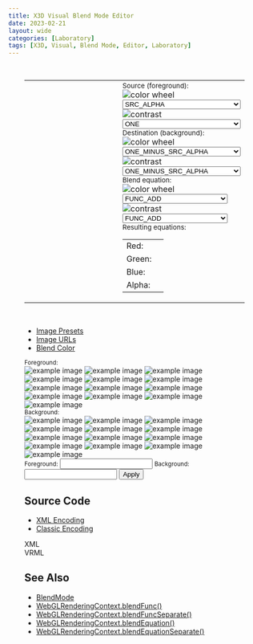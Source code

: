 ```yaml
---
title: X3D Visual Blend Mode Editor
date: 2023-02-21
layout: wide
categories: [Laboratory]
tags: [X3D, Visual, Blend Mode, Editor, Laboratory]
---
```

<style>
/* Viewer */
.viewer {
   padding: 1rem 2rem;
}
</style>

<link rel="stylesheet" type="text/css" href="https://cdn.jsdelivr.net/gh/cferdinandi/tabby@12.0.0/dist/css/tabby-ui.min.css">
<script defer src="https://cdn.jsdelivr.net/gh/cferdinandi/tabby@12.0.0/dist/js/tabby.polyfills.min.js"></script>

<link rel="stylesheet" href="/x_ite/assets/laboratory/blend-mode/style.css">
<script type="module" src="/x_ite/assets/laboratory/blend-mode/blend-mode.mjs"></script>

<div class="viewer">
<table class="blend-mode">
   <tbody>
      <tr>
         <td>
            <x3d-canvas class="blend-mode checkerboard" src="/x_ite/assets/laboratory/blend-mode/blend-mode.x3d" splashScreen="false"></x3d-canvas>
         </td>
         <td style="width: 30%; padding-left: 1.5rem;">
            <small class="small">Source (foreground):</small>
            <br>
            <img alt="color wheel" src="/x_ite/assets/laboratory/blend-mode/assets/color-wheel.png">
            <select id="source-color">
               <option>ZERO</option>
               <option>ONE</option>
               <option>SRC_COLOR</option>
               <option>ONE_MINUS_SRC_COLOR</option>
               <option>DST_COLOR</option>
               <option>ONE_MINUS_DST_COLOR</option>
               <option selected="selected">SRC_ALPHA</option>
               <option>ONE_MINUS_SRC_ALPHA</option>
               <option>DST_ALPHA</option>
               <option>ONE_MINUS_DST_ALPHA</option>
               <option>SRC_ALPHA_SATURATE</option>
               <option>CONSTANT_COLOR</option>
               <option>ONE_MINUS_CONSTANT_COLOR</option>
               <option>CONSTANT_ALPHA</option>
               <option>ONE_MINUS_CONSTANT_ALPHA</option>
            </select>
            <br>
            <img alt="contrast" src="/x_ite/assets/laboratory/blend-mode/assets/contrast.png">
            <select id="source-alpha">
               <option>ZERO</option>
               <option selected="selected">ONE</option>
               <option>SRC_COLOR</option>
               <option>ONE_MINUS_SRC_COLOR</option>
               <option>DST_COLOR</option>
               <option>ONE_MINUS_DST_COLOR</option>
               <option>SRC_ALPHA</option>
               <option>ONE_MINUS_SRC_ALPHA</option>
               <option>DST_ALPHA</option>
               <option>ONE_MINUS_DST_ALPHA</option>
               <option>SRC_ALPHA_SATURATE</option>
               <option>CONSTANT_COLOR</option>
               <option>ONE_MINUS_CONSTANT_COLOR</option>
               <option>CONSTANT_ALPHA</option>
               <option>ONE_MINUS_CONSTANT_ALPHA</option>
            </select>
            <br>
            <small class="small">Destination (background):</small>
            <br>
            <img alt="color wheel" src="/x_ite/assets/laboratory/blend-mode/assets/color-wheel.png">
            <select id="destination-color">
               <option>ZERO</option><option>ONE</option>
               <option>SRC_COLOR</option>
               <option>ONE_MINUS_SRC_COLOR</option>
               <option>DST_COLOR</option>
               <option>ONE_MINUS_DST_COLOR</option>
               <option>SRC_ALPHA</option>
               <option selected="selected">ONE_MINUS_SRC_ALPHA</option>
               <option>DST_ALPHA</option>
               <option>ONE_MINUS_DST_ALPHA</option>
               <option>SRC_ALPHA_SATURATE</option>
               <option>CONSTANT_COLOR</option>
               <option>ONE_MINUS_CONSTANT_COLOR</option>
               <option>CONSTANT_ALPHA</option>
               <option>ONE_MINUS_CONSTANT_ALPHA</option>
            </select>
            <br>
            <img alt="contrast" src="/x_ite/assets/laboratory/blend-mode/assets/contrast.png">
            <select id="destination-alpha">
               <option>ZERO</option>
               <option>ONE</option>
               <option>SRC_COLOR</option>
               <option>ONE_MINUS_SRC_COLOR</option>
               <option>DST_COLOR</option>
               <option>ONE_MINUS_DST_COLOR</option>
               <option>SRC_ALPHA</option>
               <option selected="selected">ONE_MINUS_SRC_ALPHA</option>
               <option>DST_ALPHA</option>
               <option>ONE_MINUS_DST_ALPHA</option>
               <option>SRC_ALPHA_SATURATE</option>
               <option>CONSTANT_COLOR</option>
               <option>ONE_MINUS_CONSTANT_COLOR</option>
               <option>CONSTANT_ALPHA</option>
               <option>ONE_MINUS_CONSTANT_ALPHA</option>
            </select>
            <br>
            <small class="small">Blend equation:</small>
            <br>
            <img alt="color wheel" src="/x_ite/assets/laboratory/blend-mode/assets/color-wheel.png">
            <select id="equation-color">
               <option selected="selected">FUNC_ADD</option>
               <option>FUNC_SUBTRACT</option>
               <option>FUNC_REVERSE_SUBTRACT</option>
               <option>MIN</option><option>MAX</option>
            </select>
            <br>
            <img alt="contrast" src="/x_ite/assets/laboratory/blend-mode/assets/contrast.png">
            <select id="equation-alpha">
               <option selected="selected">FUNC_ADD</option>
               <option>FUNC_SUBTRACT</option>
               <option>FUNC_REVERSE_SUBTRACT</option>
               <option>MIN</option>
               <option>MAX</option>
            </select>
            <br>
            <small class="small">Resulting equations:</small>
            <table>
               <tbody>
                  <tr class="red">
                     <td>Red:</td>
                     <td id="red-equation"></td>
                  </tr>
                  <tr class="green">
                     <td>Green:</td>
                     <td id="green-equation"></td>
                  </tr><tr class="blue">
                     <td>Blue:</td><td id="blue-equation"></td>
                  </tr>
                  <tr>
                     <td>Alpha:</td><td id="alpha-equation"></td>
                  </tr>
               </tbody>
            </table>
         </td>
      </tr>
   </tbody>
</table>

<br>

<ul data-image-presets-tabs>
	<li><a data-tabby-default href="#preset-images">Image Presets</a></li>
	<li><a href="#image-urls">Image URLs</a></li>
	<li><a href="#blend-color">Blend Color</a></li>
</ul>

<div id="preset-images">
   <small class="small">Foreground:</small>
   <div id="foreground-images">
      <img alt="example image" src="/x_ite/assets/laboratory/blend-mode/assets/images/lena.png">
      <img alt="example image" src="/x_ite/assets/laboratory/blend-mode/assets/images/earth.png">
      <img alt="example image" src="/x_ite/assets/laboratory/blend-mode/assets/images/panther.png">
      <img alt="example image" src="/x_ite/assets/laboratory/blend-mode/assets/images/flower.png">
      <img alt="example image" src="/x_ite/assets/laboratory/blend-mode/assets/images/cloud.png">
      <img alt="example image" src="/x_ite/assets/laboratory/blend-mode/assets/images/forest.png">
      <img alt="example image" src="/x_ite/assets/laboratory/blend-mode/assets/images/city.png">
      <img alt="example image" src="/x_ite/assets/laboratory/blend-mode/assets/images/death-star.png">
      <img alt="example image" src="/x_ite/assets/laboratory/blend-mode/assets/images/colors.png">
      <img alt="example image" src="/x_ite/assets/laboratory/blend-mode/assets/images/golden-gate-bridge.jpeg">
      <img alt="example image" src="/x_ite/assets/laboratory/blend-mode/assets/images/water.jpeg">
      <img alt="example image" src="/x_ite/assets/laboratory/blend-mode/assets/images/sunset.jpeg">
      <img alt="example image" src="/x_ite/assets/laboratory/blend-mode/assets/images/night-sky.jpeg">
   </div>
   <small class="small">Background:</small>
   <div id="background-images">
      <img alt="example image" src="/x_ite/assets/laboratory/blend-mode/assets/images/lena.png">
      <img alt="example image" src="/x_ite/assets/laboratory/blend-mode/assets/images/earth.png">
      <img alt="example image" src="/x_ite/assets/laboratory/blend-mode/assets/images/panther.png">
      <img alt="example image" src="/x_ite/assets/laboratory/blend-mode/assets/images/flower.png">
      <img alt="example image" src="/x_ite/assets/laboratory/blend-mode/assets/images/cloud.png">
      <img alt="example image" src="/x_ite/assets/laboratory/blend-mode/assets/images/forest.png">
      <img alt="example image" src="/x_ite/assets/laboratory/blend-mode/assets/images/city.png">
      <img alt="example image" src="/x_ite/assets/laboratory/blend-mode/assets/images/death-star.png">
      <img alt="example image" src="/x_ite/assets/laboratory/blend-mode/assets/images/colors.png">
      <img alt="example image" src="/x_ite/assets/laboratory/blend-mode/assets/images/lake.jpeg">
      <img alt="example image" src="/x_ite/assets/laboratory/blend-mode/assets/images/desktop.jpeg">
      <img alt="example image" src="/x_ite/assets/laboratory/blend-mode/assets/images/city-night.jpeg">
      <img alt="example image" src="/x_ite/assets/laboratory/blend-mode/assets/images/castle.jpeg">
   </div>
</div>
<div id="image-urls">
   <small class="small">Foreground:</small>
   <input class="url" id="foreground-url" type="text">
   <small class="small">Background:</small>
   <input class="url" id="background-url" type="text">
   <button id="change-urls">Apply</button>
</div>
<div id="blend-color">
   <div class="color checkerboard"></div>
   <div class="color" style="background: #ffffff;"></div>
   <div class="color" style="background: #000000;"></div>
   <div class="color" style="background: #ff0000;"></div>
   <div class="color" style="background: #00ff00;"></div>
   <div class="color" style="background: #0000ff;"></div>
   <div class="color" style="background: #00ffff;"></div>
   <div class="color" style="background: #ff00ff;"></div>
   <div class="color" style="background: #ffff00;"></div>
   <div class="color" style="background: #E77557;"></div>
   <div class="color" style="background: #E7508B;"></div>
   <div class="color" style="background: #8674E7;"></div>
   <div class="color" style="background: #76E7B3;"></div>
</div>

<h2>Source Code</h2>

<ul data-encoding-tabs>
	<li><a data-tabby-default href="#xml-encoding">XML Encoding</a></li>
	<li><a href="#vrml-encoding">Classic Encoding</a></li>
</ul>

<div id="xml-encoding"><div id="XML">XML</div></div>
<div id="vrml-encoding"><div id="VRML">VRML</div></div>

<h2>See Also</h2>
<ul>
   <li><a href="../../components/x-ite/blendmode/">BlendMode</a></li>
   <li><a href="https://developer.mozilla.org/en-US/docs/Web/API/WebGLRenderingContext/blendFunc" target="_blank">WebGLRenderingContext.blendFunc()</a></li>
   <li><a href="https://developer.mozilla.org/en-US/docs/Web/API/WebGLRenderingContext/blendFuncSeparate" target="_blank">WebGLRenderingContext.blendFuncSeparate()</a></li>
   <li><a href="https://developer.mozilla.org/en-US/docs/Web/API/WebGLRenderingContext/blendEquation" target="_blank">WebGLRenderingContext.blendEquation()</a></li>
   <li><a href="https://developer.mozilla.org/en-US/docs/Web/API/WebGLRenderingContext/blendEquationSeparate" target="_blank">WebGLRenderingContext.blendEquationSeparate()</a></li>
</ul>

<script type="module">
new Tabby ("[data-image-presets-tabs]");
new Tabby ("[data-encoding-tabs]");
</script>
</div>
